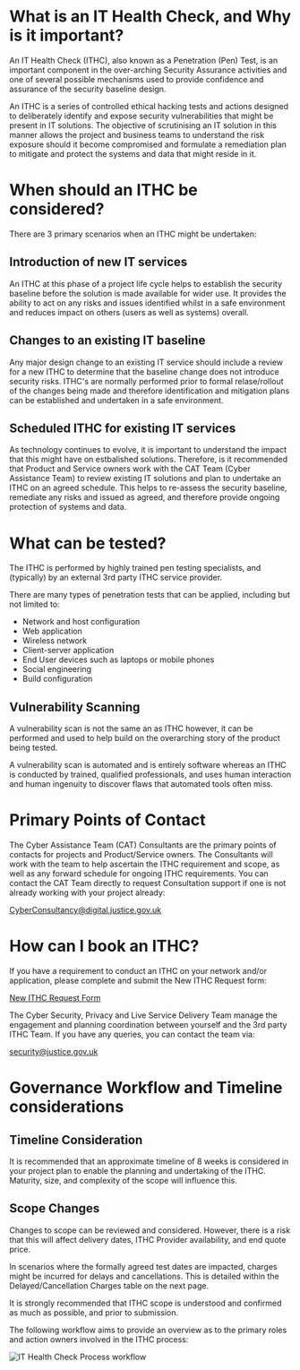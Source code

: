 # What is an IT Health Check, and Why is it important?

An IT Health Check (ITHC),
also known as a Penetration (Pen) Test,
is an important component in the over-arching Security Assurance activities 
and one of several possible mechanisms used to provide confidence and 
assurance of the security baseline design.

An ITHC is a series of controlled ethical hacking tests and actions 
designed to deliberately identify and expose security vulnerabilities 
that might be present in IT solutions.
The objective of scrutinising an IT solution in this manner 
allows the project and business teams to understand the risk exposure 
should it become compromised and formulate a remediation plan to mitigate 
and protect the systems and data that might reside in it.

# When should an ITHC be considered?

There are 3 primary scenarios when an ITHC might be undertaken:

## Introduction of new IT services

An ITHC at this phase of a project life cycle helps to establish the 
security baseline before the solution is made available for wider use.
It provides the ability to act on any risks and issues identified whilst in a 
safe environment and reduces impact on others (users as well as systems) overall.

## Changes to an existing IT baseline

Any major design change to an existing IT service should include a review for a new 
ITHC to determine that the baseline change does not introduce security risks.
ITHC's are normally performed prior to formal relase/rollout of the changes being made 
and therefore identification and mitigation plans can be established and undertaken in a safe environment.

## Scheduled ITHC for existing IT services

As technology continues to evolve,
it is important to understand the impact that this might have on estbalished solutions.
Therefore, is it recommended that Product and Service owners work with the CAT Team 
(Cyber Assistance Team) to review existing IT solutions and plan to undertake an ITHC on an agreed schedule.
This helps to re-assess the security baseline,
remediate any risks and issued as agreed,
and therefore provide ongoing protection of systems and data.

# What can be tested?

The ITHC is performed by highly trained pen testing specialists,
and (typically) by an external 3rd party ITHC service provider.

There are many types of penetration tests that can be applied,
including but not limited to:

-   Network and host configuration
-   Web application
-   Wireless network
-   Client-server application
-   End User devices such as laptops or mobile phones
-   Social engineering
-   Build configuration

## Vulnerability Scanning

A vulnerability scan is not the same an as ITHC however,
it can be performed and used to help build on the overarching story of the product being tested.

A vulnerability scan is automated and is entirely software whereas an ITHC is conducted by trained,
qualified professionals,
and uses human interaction and human ingenuity to discover flaws that automated tools often miss.

# Primary Points of Contact

The Cyber Assistance Team (CAT) Consultants are the primary points of contacts 
for projects and Product/Service owners.
The Consultants will work with the team to help ascertain the ITHC requirement and scope,
as well as any forward schedule for ongoing ITHC requirements.
You can contact the CAT Team directly to request Consultation support 
if one is not already working with your project already:

[CyberConsultancy@digital.justice.gov.uk](mailto:CyberConsultancy@digital.justice.gov.uk)

# How can I book an ITHC?

If you have a requirement to conduct an ITHC on your network and/or application,
please complete and submit the New ITHC Request form:

[New ITHC Request Form ](https://forms.office.com/Pages/ResponsePage.aspx?id=KEeHxuZx_kGp4S6MNndq2DJZ0qLuxaVBtuHXfXAIqUZUNDZTMTZJVjJZUkhLUFFLSEdOQ0lWOEUyWCQlQCN0PWcu)

The Cyber Security,
Privacy and Live Service Delivery Team 
manage the engagement and planning coordination between yourself and the 3rd party ITHC Team.
If you have any queries,
you can contact the team via:

[security@justice.gov.uk](mailto:security@justice.gov.uk)

# Governance Workflow and Timeline considerations

## Timeline Consideration

It is recommended that an approximate timeline of 8 weeks
is considered in your project plan
to enable the planning and undertaking of the ITHC.
Maturity,
size,
and complexity of the scope will influence this.

## Scope Changes

Changes to scope can be reviewed and considered.
However,
there is a risk that this will affect delivery dates,
ITHC Provider availability,
and end quote price.

In scenarios where the formally agreed test dates are impacted,
charges might be incurred for delays and cancellations.
This is detailed within the Delayed/Cancellation Charges table on the next page.

It is strongly recommended that ITHC scope is understood
and confirmed as much as possible,
and prior to submission.

The following workflow aims to provide an overview as to the primary roles and action owners involved in the ITHC process:

![IT Health Check Process workflow](images/workflow.jpg)
